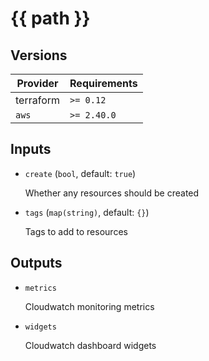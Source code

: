 # {{ path }}

<!-- TODO: {{ path }} description -->

<!-- bin/docs -->

## Versions

| Provider | Requirements |
|-|-|
| terraform | `>= 0.12` |
| `aws` | `>= 2.40.0` |

## Inputs

* `create` (`bool`, default: `true`)

    Whether any resources should be created

* `tags` (`map(string)`, default: `{}`)

    Tags to add to resources



## Outputs

* `metrics`

    Cloudwatch monitoring metrics

* `widgets`

    Cloudwatch dashboard widgets
